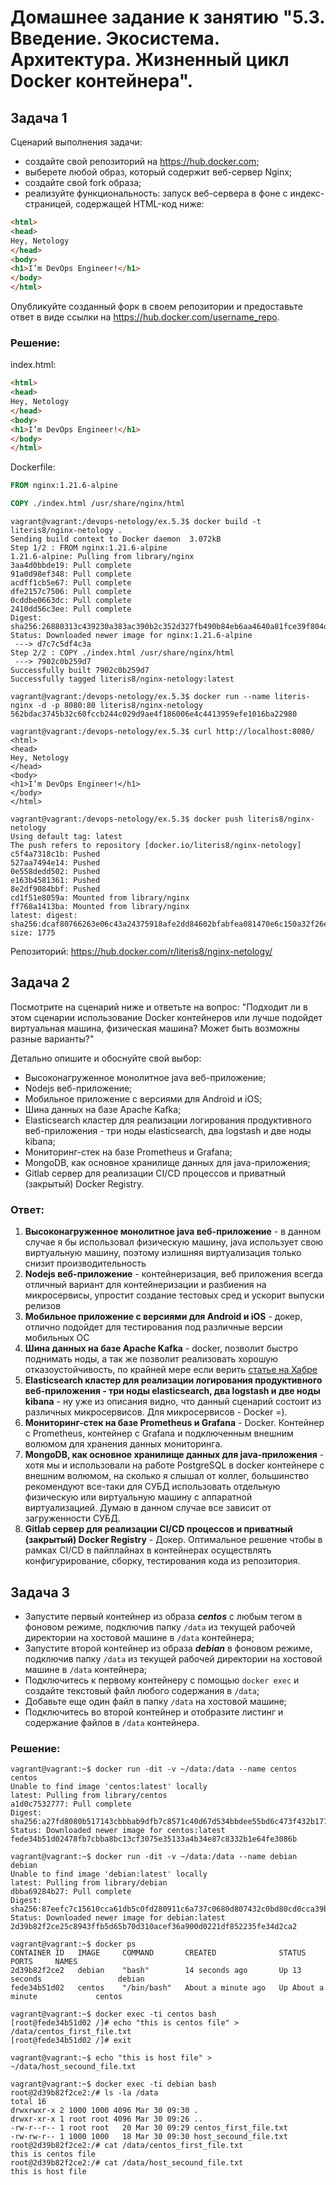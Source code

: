# Домашнее задание к занятию "5.3. Введение. Экосистема. Архитектура. Жизненный цикл Docker контейнера".

## Задача 1
Сценарий выполнения задачи:
* создайте свой репозиторий на <https://hub.docker.com>;
* выберете любой образ, который содержит веб-сервер Nginx;
* создайте свой fork образа;
* реализуйте функциональность: запуск веб-сервера в фоне с индекс-страницей, содержащей HTML-код ниже:
```html
<html>
<head>
Hey, Netology
</head>
<body>
<h1>I’m DevOps Engineer!</h1>
</body>
</html>
```
Опубликуйте созданный форк в своем репозитории и предоставьте ответ в виде ссылки на 
<https://hub.docker.com/username_repo>.

### Решение:
index.html:
```html
<html>
<head>
Hey, Netology
</head>
<body>
<h1>I’m DevOps Engineer!</h1>
</body>
</html>

```
Dockerfile:
```dockerfile
FROM nginx:1.21.6-alpine

COPY ./index.html /usr/share/nginx/html
```
```shell
vagrant@vagrant:/devops-netology/ex.5.3$ docker build -t literis8/nginx-netology .
Sending build context to Docker daemon  3.072kB
Step 1/2 : FROM nginx:1.21.6-alpine
1.21.6-alpine: Pulling from library/nginx
3aa4d0bbde19: Pull complete
91a0d98ef348: Pull complete
acdff1cb5e67: Pull complete
dfe2157c7506: Pull complete
0cddbe0663dc: Pull complete
2410dd56c3ee: Pull complete
Digest: sha256:26880313c439230a383ac390b2c352d327fb490b84eb6aa4640a81fce39f804d
Status: Downloaded newer image for nginx:1.21.6-alpine
 ---> d7c7c5df4c3a
Step 2/2 : COPY ./index.html /usr/share/nginx/html
 ---> 7902c0b259d7
Successfully built 7902c0b259d7
Successfully tagged literis8/nginx-netology:latest

vagrant@vagrant:/devops-netology/ex.5.3$ docker run --name literis-nginx -d -p 8080:80 literis8/nginx-netology
562bdac3745b32c60fccb244c029d9ae4f186006e4c4413959efe1016ba22980

vagrant@vagrant:/devops-netology/ex.5.3$ curl http://localhost:8080/
<html>
<head>
Hey, Netology
</head>
<body>
<h1>I’m DevOps Engineer!</h1>
</body>
</html>

vagrant@vagrant:/devops-netology/ex.5.3$ docker push literis8/nginx-netology
Using default tag: latest
The push refers to repository [docker.io/literis8/nginx-netology]
c5f4a7318c1b: Pushed
527aa7494e14: Pushed
0e558dedd502: Pushed
e163b4581361: Pushed
8e2df9084bbf: Pushed
cd1f51e8059a: Mounted from library/nginx
ff768a1413ba: Mounted from library/nginx
latest: digest: sha256:dcaf80766263e06c43a24375918afe2dd84602bfabfea081470e6c150a32f26e size: 1775

```

Репозиторий: <https://hub.docker.com/r/literis8/nginx-netology/>

## Задача 2
Посмотрите на сценарий ниже и ответьте на вопрос: "Подходит ли в этом сценарии использование Docker контейнеров или 
лучше подойдет виртуальная машина, физическая машина? Может быть возможны разные варианты?"

Детально опишите и обоснуйте свой выбор:
* Высоконагруженное монолитное java веб-приложение;
* Nodejs веб-приложение;
* Мобильное приложение c версиями для Android и iOS;
* Шина данных на базе Apache Kafka;
* Elasticsearch кластер для реализации логирования продуктивного веб-приложения - три ноды elasticsearch, два logstash
и две ноды kibana;
* Мониторинг-стек на базе Prometheus и Grafana;
* MongoDB, как основное хранилище данных для java-приложения;
* Gitlab сервер для реализации CI/CD процессов и приватный (закрытый) Docker Registry.

### Ответ:
1. **Высоконагруженное монолитное java веб-приложение** - в данном случае я бы использовал физическую машину, java 
использует свою виртуальную машину, поэтому излишняя виртуализация только снизит производительность
2. **Nodejs веб-приложение** - контейнеризация, веб приложения всегда отличный вариант для контейнеризации и разбиения
на микросервисы, упростит создание тестовых сред и ускорит выпуски релизов
3. **Мобильное приложение c версиями для Android и iOS** - докер, отлично подойдет для тестирования под различные версии
мобильных ОС
4. **Шина данных на базе Apache Kafka** - docker, позволит быстро поднимать ноды, а так же позволит реализовать хорошую
отказоустойчивость, по крайней мере если верить 
[статье на Хабре](https://dotsandbrackets.com/highly-available-kafka-cluster-docker-ru/)
5. **Elasticsearch кластер для реализации логирования продуктивного веб-приложения - три ноды elasticsearch, два 
logstash и две ноды kibana** - ну уже из описания видно, что данный сценарий состоит из различных микросервисов. Для
микросервисов - Docker =).
6. **Мониторинг-стек на базе Prometheus и Grafana** - Docker. Контейнер с Prometheus, контейнер с Grafana и подключенным
внешним волюмом для хранения данных мониторинга.
7. **MongoDB, как основное хранилище данных для java-приложения** - хотя мы и использовали на работе PostgreSQL в docker
контейнере с внешним волюмом, на сколько я слышал от коллег, большинство рекомендуют все-таки для СУБД использовать 
отдельную физическую или виртуальную машину с аппаратной виртуализацией. Думаю в данном случае все зависит от
загруженности СУБД.
8. **Gitlab сервер для реализации CI/CD процессов и приватный (закрытый) Docker Registry** - Докер. Оптимальное решение
чтобы в рамках CI/CD в пайплайнах в контейнерах осуществлять конфигурирование, сборку, тестирования кода из репозитория.

## Задача 3
* Запустите первый контейнер из образа _**centos**_ c любым тегом в фоновом режиме, подключив папку `/data` из текущей 
рабочей директории на хостовой машине в `/data` контейнера;
* Запустите второй контейнер из образа **_debian_** в фоновом режиме, подключив папку `/data` из текущей рабочей 
директории на хостовой машине в `/data` контейнера;
* Подключитесь к первому контейнеру с помощью `docker exec` и создайте текстовый файл любого содержания в `/data`;
* Добавьте еще один файл в папку `/data` на хостовой машине;
* Подключитесь во второй контейнер и отобразите листинг и содержание файлов в `/data` контейнера.

### Решение:
```shell
vagrant@vagrant:~$ docker run -dit -v ~/data:/data --name centos centos
Unable to find image 'centos:latest' locally
latest: Pulling from library/centos
a1d0c7532777: Pull complete
Digest: sha256:a27fd8080b517143cbbbab9dfb7c8571c40d67d534bbdee55bd6c473f432b177
Status: Downloaded newer image for centos:latest
fede34b51d02478fb7cbba8bc13cf3075e35133a4b34e87c8332b1e64fe3086b

vagrant@vagrant:~$ docker run -dit -v ~/data:/data --name debian debian
Unable to find image 'debian:latest' locally
latest: Pulling from library/debian
dbba69284b27: Pull complete
Digest: sha256:87eefc7c15610cca61db5c0fd280911c6a737c0680d807432c0bd80cd0cca39b
Status: Downloaded newer image for debian:latest
2d39b82f2ce25c8943ffb5d65b70d310acef36a900d0221df852235fe34d2ca2

vagrant@vagrant:~$ docker ps
CONTAINER ID   IMAGE     COMMAND       CREATED              STATUS              PORTS     NAMES
2d39b82f2ce2   debian    "bash"        14 seconds ago       Up 13 seconds                 debian
fede34b51d02   centos    "/bin/bash"   About a minute ago   Up About a minute             centos

vagrant@vagrant:~$ docker exec -ti centos bash
[root@fede34b51d02 /]# echo "this is centos file" > /data/centos_first_file.txt
[root@fede34b51d02 /]# exit

vagrant@vagrant:~$ echo "this is host file" > ~/data/host_secound_file.txt

vagrant@vagrant:~$ docker exec -ti debian bash
root@2d39b82f2ce2:/# ls -la /data
total 16
drwxrwxr-x 2 1000 1000 4096 Mar 30 09:30 .
drwxr-xr-x 1 root root 4096 Mar 30 09:26 ..
-rw-r--r-- 1 root root   20 Mar 30 09:29 centos_first_file.txt
-rw-rw-r-- 1 1000 1000   18 Mar 30 09:30 host_secound_file.txt
root@2d39b82f2ce2:/# cat /data/centos_first_file.txt                             
this is centos file
root@2d39b82f2ce2:/# cat /data/host_secound_file.txt
this is host file
```